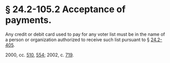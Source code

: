 # § 24.2-105.2 Acceptance of payments.

<p>Any credit or debit card used to pay for any voter list must be in the name of a person or organization authorized to receive such list pursuant to § <a href='http://law.lis.virginia.gov/vacode/24.2-405/'>24.2-405</a>.</p><p>2000, cc. <a href='http://lis.virginia.gov/cgi-bin/legp604.exe?001+ful+CHAP0510'>510</a>, <a href='http://lis.virginia.gov/cgi-bin/legp604.exe?001+ful+CHAP0554'>554</a>; 2002, c. <a href='http://lis.virginia.gov/cgi-bin/legp604.exe?021+ful+CHAP0719'>719</a>.</p>